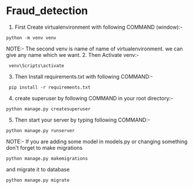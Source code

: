 # Fraud_detection

1. First Create virtualenvironment with following COMMAND (window):-
```
python -m venv venv
```
NOTE:- The second venv is name of name of virtualenvironment. we can give any name which we want.
2. Then Activate venv:-
```
 venv\Scripts\activate
```
3. Then Install requirements.txt with following COMMAND:-
```
 pip install -r requirements.txt
```
4. create superuser by following COMMAND in your root directory:-
```
python manage.py createsuperuser
```
5. Then start your server by typing following COMMAND:-
```
python manage.py runserver
```
NOTE:- If you are adding some model in models.py or changing something don't forget to make migrations
```
python manage.py makemigrations
```
and migrate it to database
```
python manage.py migrate
```
